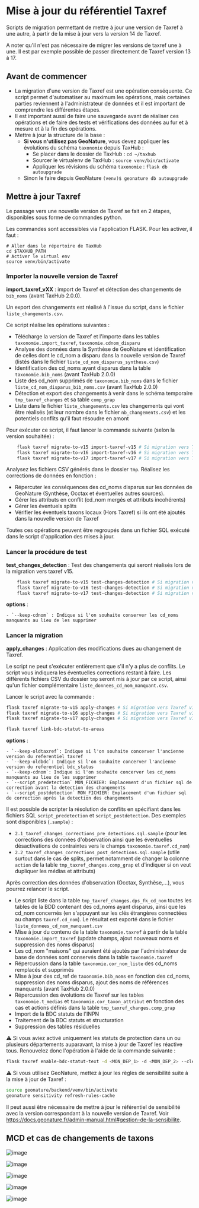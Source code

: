 # Mise à jour du référentiel Taxref

Scripts de migration permettant de mettre à jour une version de Taxref à
une autre, à partir de la mise à jour vers la version 14 de Taxref.

A noter qu'il n'est pas nécessaire de migrer les versions de taxref
une à une. Il est par exemple possible de passer directement de Taxref
version 13 à 17.

## Avant de commencer

-   La migration d'une version de Taxref est une opération conséquente.
    Ce script permet d'automatiser au maximum les opérations, mais
    certaines parties reviennent à l'administrateur de données et il
    est important de comprendre les différentes étapes.
-   Il est important aussi de faire une sauvegarde avant de réaliser ces
    opérations et de faire des tests et vérifications des données au fur
    et à mesure et à la fin des opérations.
-   Mettre à jour la structure de la base :
    -   **Si vous n'utilisez pas GeoNature**, vous devez appliquer les
        évolutions du schéma `taxonomie` depuis TaxHub :
        -   Se placer dans le dossier de TaxHub : `cd ~/taxhub`
        -   Sourcer le virtualenv de TaxHub : `source venv/bin/activate`
        -   Appliquer les révisions du schéma `taxonomie` :
            `flask db autoupgrade`
    -   Sinon le faire depuis GeoNature
        `(venv)$ geonature db autoupgrade`

## Mettre à jour Taxref

Le passage vers une nouvelle version de Taxref se fait en 2 étapes,
disponibles sous forme de commandes python.

Les commandes sont accessibles via l'application FLASK. Pour les
activer, il faut :

    # Aller dans le répertoire de TaxHub
    cd $TAXHUB_PATH
    # Activer le virtual env
    source venv/bin/activate

### Importer la nouvelle version de Taxref

**import_taxref_vXX** : import de Taxref et détection des changements de
`bib_noms` (avant TaxHub 2.0.0).

Un export des changements est réalisé à l'issue du script, dans le
fichier `liste_changements.csv`.

Ce script réalise les opérations suivantes :

-   Télécharge la version de Taxref et l'importe dans les tables
    `taxonomie.import_taxref`, `taxonomie.cdnom_disparu`
-   Analyse des données dans la Synthèse de GeoNature et identification
    de celles dont le cd_nom a disparu dans la nouvelle version de
    Taxref (listés dans le fichier `liste_cd_nom_disparus_synthese.csv`)
-   Identification des cd_noms ayant disparus dans la table
    `taxonomie.bib_noms` (avant TaxHub 2.0.0)
-   Liste des cd_nom supprimés de `taxonomie.bib_noms` dans le fichier
    `liste_cd_nom_disparus_bib_noms.csv` (avant TaxHub 2.0.0)
-   Détection et export des changements à venir dans le schéma
    temporaire `tmp_taxref_changes` et sa table `comp_grap`
-   Liste dans le fichier `liste_changements.csv` les changements qui
    vont être réalisés (et leur nombre dans le fichier
    `nb_changements.csv`) et les potentiels conflits qu'il faut
    résoudre en amont

Pour exécuter ce script, il faut lancer la commande suivante (selon la
version souhaitée) :

```sh
    flask taxref migrate-to-v15 import-taxref-v15 # Si migration vers Taxref v15
    flask taxref migrate-to-v16 import-taxref-v16 # Si migration vers Taxref v16
    flask taxref migrate-to-v17 import-taxref-v17 # Si migration vers Taxref v17
```

Analysez les fichiers CSV générés dans le dossier `tmp`. Réalisez les
corrections de données en fonction :

-   Répercuter les conséquences des cd_noms disparus sur les données de
    GeoNature (Synthèse, Occtax et éventuelles autres sources).
-   Gérer les attributs en conflit (cd_nom mergés et attributs
    incohérents)
-   Gérer les éventuels splits
-   Vérifier les éventuels taxons locaux (Hors Taxref) si ils ont été
    ajoutés dans la nouvelle version de Taxref

Toutes ces opérations peuvent être regroupés dans un fichier SQL exécuté
dans le script d'application des mises à jour.

### Lancer la procédure de test

**test_changes_detection** : Test des changements qui seront réalisés
lors de la migration vers taxref v15.

```sh
    flask taxref migrate-to-v15 test-changes-detection # Si migration vers Taxref v15
    flask taxref migrate-to-v16 test-changes-detection # Si migration vers Taxref v16
    flask taxref migrate-to-v17 test-changes-detection # Si migration vers Taxref v17
```

**options** : 

    - `--keep-cdnom` : Indique si l'on souhaite conserver les cd_noms manquants au lieu de les supprimer

### Lancer la migration

**apply_changes** : Application des modifications dues au changement de
Taxref.

Le script ne peut s'exécuter entièrement que s'il n'y a plus de
conflits. Le script vous indiquera les éventuelles corrections restant à
faire. Les différents fichiers CSV du dossier `tmp` seront mis à jour
par ce script, ainsi qu'un fichier complémentaire
`liste_donnees_cd_nom_manquant.csv`.

Lancer le script avec la commande :

```sh
flask taxref migrate-to-v15 apply-changes # Si migration vers Taxref v15
flask taxref migrate-to-v16 apply-changes # Si migration vers Taxref v16
flask taxref migrate-to-v17 apply-changes # Si migration vers Taxref v17

flask taxref link-bdc-statut-to-areas
```
**options** :

    - `--keep-oldtaxref`: Indique si l'on souhaite concerver l'ancienne version du referentiel taxref
    - `--keep-oldbdc`: Indique si l'on souhaite concerver l'ancienne version du referentiel bdc_status
    - `--keep-cdnom`: Indique si l'on souhaite concerver les cd_noms manquants au lieu de les supprimer
    - `--script_predetection` MON_FICHIER: Emplacement d'un fichier sql de correction avant la detection des changements
    - `--script_postdetection` MON_FICHIER: Emplacement d'un fichier sql de correction après la detection des changements

Il est possible de scripter la résolution de conflits en spécifiant dans
les fichiers SQL `script_predetection` et `script_postdetection`. Des
exemples sont disponibles (`.sample`) :

-   `2.1_taxref_changes_corrections_pre_detections.sql.sample` (pour les
    corrections des données d'observation ainsi que les éventuelles
    désactivations de contraintes vers le champs
    `taxonomie.taxref.cd_nom`)
-   `2.2_taxref_changes_corrections_post_detections.sql.sample` (utile
    surtout dans le cas de splits, permet notamment de changer la
    colonne `action` de la table `tmp_taxref_changes.comp_grap` et
    d'indiquer si on veut dupliquer les médias et attributs)

Après correction des données d'observation (Occtax, Synthèse,...), vous
pourrez relancer le script.

-   Le script liste dans la table `tmp_taxref_changes.dps_fk_cd_nom`
    toutes les tables de la BDD contenant des cd_noms ayant disparus,
    ainsi que les cd_nom concernés (en s'appuyant sur les clés
    étrangères connectées au champs `taxref.cd_nom`). Le résultat est
    exporté dans le fichier `liste_donnees_cd_nom_manquant.csv`
-   Mise à jour du contenu de la table `taxonomie.taxref` à partir de la
    table `taxonomie.import_taxref` (update champs, ajout nouveaux noms
    et suppression des noms disparus)
-   Les cd_nom "maisons" qui auraient été ajoutés par
    l'administrateur de base de données sont conservés dans la table
    `taxonomie.taxref`
-   Répercussion dans la table `taxonomie.cor_nom_liste` des cd_noms
    remplacés et supprimés
-   Mise à jour des cd_ref de `taxonomie.bib_noms` en fonction des
    cd_noms, suppression des noms disparus, ajout des noms de références
    manquants (avant TaxHub 2.0.0)
-   Répercussion des évolutions de Taxref sur les tables
    `taxonomie.t_medias` et `taxonomie.cor_taxon_attribut` en fonction
    des cas et actions définis dans la table
    `tmp_taxref_changes.comp_grap`
-   Import de la BDC statuts de l'INPN
-   Traitement de la BDC statuts et structuration
-   Suppression des tables résiduelles

⚠️ Si vous aviez activé uniquement les statuts de protection dans un ou
plusieurs départements auparavant, la mise à jour de Taxref les réactive
tous. Renouvelez donc l'opération à l'aide de la commande suivante :

```sh
flask taxref enable-bdc-statut-text -d <MON_DEP_1> -d <MON_DEP_2> --clean
```

⚠️ Si vous utilisez GeoNature, mettez à jour les règles de sensibilité
suite à la mise à jour de Taxref :

```sh
source geonature/backend/venv/bin/activate
geonature sensitivity refresh-rules-cache
```

Il peut aussi être nécessaire de mettre à jour le référentiel de
sensibilité avec la version correspondant à la nouvelle version de
Taxref. Voir
<https://docs.geonature.fr/admin-manual.html#gestion-de-la-sensibilite>.

## MCD et cas de changements de taxons

![image](https://media.githubusercontent.com/media/PnX-SI/TaxHub/master/docs/images/bdc_statut.png)

![image](https://media.githubusercontent.com/media/PnX-SI/TaxHub/master/docs/images/update-taxref-cas-1.jpg)

![image](https://media.githubusercontent.com/media/PnX-SI/TaxHub/master/docs/images/update-taxref-cas-2.jpg)

![image](https://media.githubusercontent.com/media/PnX-SI/TaxHub/master/docs/images/update-taxref-cas-3.jpg)

![image](https://media.githubusercontent.com/media/PnX-SI/TaxHub/master/docs/images/update-taxref-cas-4.jpg)

